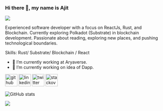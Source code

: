 ### Hi there 👋, my name is Ajit
![](https://media-exp1.licdn.com/dms/image/C4E16AQGNW-EON7XWgg/profile-displaybackgroundimage-shrink_350_1400/0/1608886454002?e=1639008000&v=beta&t=bIoAuCrlmgNDqCsXszSr-dhCtfli-0E9UQm8KbRa7x0)

Experienced software developer with a focus on ReactJs, Rust, and Blockchain. Currently exploring Polkadot (Substrate) in blockchain development. Passionate about reading, exploring new places, and pushing technological boundaries.

Skills: Rust/ Substrate/ Blockchain / React  

- 🔭 I’m currently working at Aryaverse. 
- 🌱 I’m currently working on idea of Dapp. 


[<img src='https://cdn.jsdelivr.net/npm/simple-icons@3.0.1/icons/github.svg' alt='github' height='40'>](https://github.com/Ajitchy)  [<img src='https://cdn.jsdelivr.net/npm/simple-icons@3.0.1/icons/linkedin.svg' alt='linkedin' height='40'>](https://www.linkedin.com/in/ajit-chaudhary/)  [<img src='https://cdn.jsdelivr.net/npm/simple-icons@3.0.1/icons/twitter.svg' alt='twitter' height='40'>](https://twitter.com/Ajit28298)  [<img src='https://cdn.jsdelivr.net/npm/simple-icons@3.0.1/icons/stackoverflow.svg' alt='stackoverflow' height='40'>](https://stackoverflow.com/users/17105818/ajit-chaudhary)  

![GitHub stats](https://github-readme-stats.vercel.app/api?username=Ajitchy&show_icons=true)  

![](https://komarev.com/ghpvc/?username=Ajitchy&label=PROFILE+VIEWS)  
